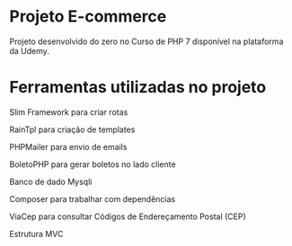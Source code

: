 # Projeto E-commerce


Projeto desenvolvido do zero no Curso de PHP 7 disponível na plataforma da Udemy.


# Ferramentas utilizadas no projeto

<p>Slim Framework para criar rotas</p>
<p>RainTpl para criação de templates</p>
<p>PHPMailer para envio  de emails</p>
<p>BoletoPHP para gerar boletos no lado cliente </p>
<p>Banco de dado Mysqli</p>
<p>Composer para trabalhar com dependências</p>
<p>ViaCep para consultar Códigos de Endereçamento Postal (CEP)</p>
<p>Estrutura MVC</p>


